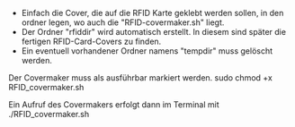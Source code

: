 - Einfach die Cover, die auf die RFID Karte geklebt werden sollen, in den ordner legen, wo auch die "RFID-covermaker.sh" liegt.
- Der Ordner "rfiddir" wird automatisch erstellt. In diesem sind später die fertigen RFID-Card-Covers zu finden.
- Ein eventuell vorhandener Ordner namens "tempdir" muss gelöscht werden.

Der Covermaker muss als ausführbar markiert werden.
	sudo chmod +x RFID_covermaker.sh
	
Ein Aufruf des Covermakers erfolgt dann im Terminal mit
	./RFID_covermaker.sh
